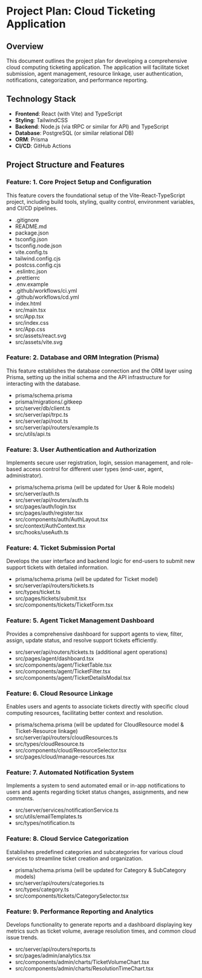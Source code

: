 # Project Plan: Cloud Ticketing Application

## Overview
This document outlines the project plan for developing a comprehensive cloud computing ticketing application. The application will facilitate ticket submission, agent management, resource linkage, user authentication, notifications, categorization, and performance reporting.

## Technology Stack
*   **Frontend**: React (with Vite) and TypeScript
*   **Styling**: TailwindCSS
*   **Backend**: Node.js (via tRPC or similar for API) and TypeScript
*   **Database**: PostgreSQL (or similar relational DB)
*   **ORM**: Prisma
*   **CI/CD**: GitHub Actions

## Project Structure and Features

### Feature: 1. Core Project Setup and Configuration
This feature covers the foundational setup of the Vite-React-TypeScript project, including build tools, styling, quality control, environment variables, and CI/CD pipelines.

*   .gitignore
*   README.md
*   package.json
*   tsconfig.json
*   tsconfig.node.json
*   vite.config.ts
*   tailwind.config.cjs
*   postcss.config.cjs
*   .eslintrc.json
*   .prettierrc
*   .env.example
*   .github/workflows/ci.yml
*   .github/workflows/cd.yml
*   index.html
*   src/main.tsx
*   src/App.tsx
*   src/index.css
*   src/App.css
*   src/assets/react.svg
*   src/assets/vite.svg

### Feature: 2. Database and ORM Integration (Prisma)
This feature establishes the database connection and the ORM layer using Prisma, setting up the initial schema and the API infrastructure for interacting with the database.

*   prisma/schema.prisma
*   prisma/migrations/.gitkeep
*   src/server/db/client.ts
*   src/server/api/trpc.ts
*   src/server/api/root.ts
*   src/server/api/routers/example.ts
*   src/utils/api.ts

### Feature: 3. User Authentication and Authorization
Implements secure user registration, login, session management, and role-based access control for different user types (end-user, agent, administrator).

*   prisma/schema.prisma (will be updated for User & Role models)
*   src/server/auth.ts
*   src/server/api/routers/auth.ts
*   src/pages/auth/login.tsx
*   src/pages/auth/register.tsx
*   src/components/auth/AuthLayout.tsx
*   src/context/AuthContext.tsx
*   src/hooks/useAuth.ts

### Feature: 4. Ticket Submission Portal
Develops the user interface and backend logic for end-users to submit new support tickets with detailed information.

*   prisma/schema.prisma (will be updated for Ticket model)
*   src/server/api/routers/tickets.ts
*   src/types/ticket.ts
*   src/pages/tickets/submit.tsx
*   src/components/tickets/TicketForm.tsx

### Feature: 5. Agent Ticket Management Dashboard
Provides a comprehensive dashboard for support agents to view, filter, assign, update status, and resolve support tickets efficiently.

*   src/server/api/routers/tickets.ts (additional agent operations)
*   src/pages/agent/dashboard.tsx
*   src/components/agent/TicketTable.tsx
*   src/components/agent/TicketFilter.tsx
*   src/components/agent/TicketDetailsModal.tsx

### Feature: 6. Cloud Resource Linkage
Enables users and agents to associate tickets directly with specific cloud computing resources, facilitating better context and resolution.

*   prisma/schema.prisma (will be updated for CloudResource model & Ticket-Resource linkage)
*   src/server/api/routers/cloudResources.ts
*   src/types/cloudResource.ts
*   src/components/cloud/ResourceSelector.tsx
*   src/pages/cloud/manage-resources.tsx

### Feature: 7. Automated Notification System
Implements a system to send automated email or in-app notifications to users and agents regarding ticket status changes, assignments, and new comments.

*   src/server/services/notificationService.ts
*   src/utils/emailTemplates.ts
*   src/types/notification.ts

### Feature: 8. Cloud Service Categorization
Establishes predefined categories and subcategories for various cloud services to streamline ticket creation and organization.

*   prisma/schema.prisma (will be updated for Category & SubCategory models)
*   src/server/api/routers/categories.ts
*   src/types/category.ts
*   src/components/tickets/CategorySelector.tsx

### Feature: 9. Performance Reporting and Analytics
Develops functionality to generate reports and a dashboard displaying key metrics such as ticket volume, average resolution times, and common cloud issue trends.

*   src/server/api/routers/reports.ts
*   src/pages/admin/analytics.tsx
*   src/components/admin/charts/TicketVolumeChart.tsx
*   src/components/admin/charts/ResolutionTimeChart.tsx